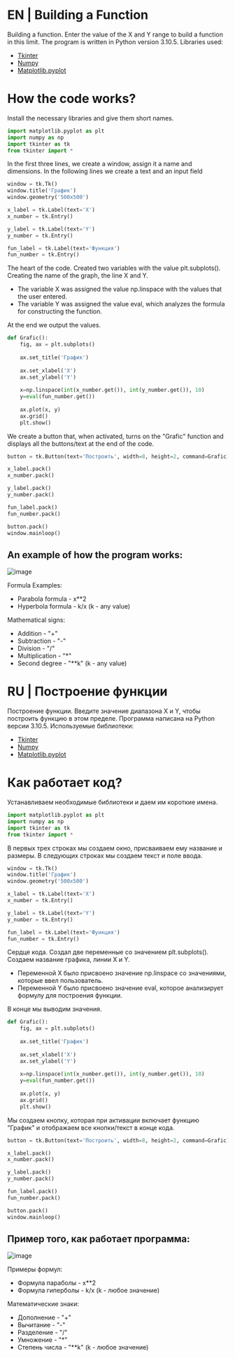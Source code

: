 # EN | Building a Function
Building a function. Enter the value of the X and Y range to build a function in this limit. 
The program is written in Python version 3.10.5.
Libraries used:
- [Tkinter](https://docs.python.org/3/library/tkinter.html)
- [Numpy](https://numpy.org/doc/)
- [Matplotlib.pyplot](https://matplotlib.org/stable/api/pyplot_summary.html)

# How the code works?
Install the necessary libraries and give them short names.
```python
import matplotlib.pyplot as plt
import numpy as np
import tkinter as tk
from tkinter import *
```

In the first three lines, we create a window, assign it a name and dimensions.
In the following lines we create a text and an input field
```python
window = tk.Tk()
window.title('График')
window.geometry('500x500')

x_label = tk.Label(text='X')
x_number = tk.Entry()

y_label = tk.Label(text='Y')
y_number = tk.Entry()

fun_label = tk.Label(text='Функция')
fun_number = tk.Entry()
```

The heart of the code. 
Created two variables with the value plt.subplots(). Creating the name of the graph, the line X and Y.

- The variable X was assigned the value np.linspace with the values that the user entered.
- The variable Y was assigned the value eval, which analyzes the formula for constructing the function.

At the end we output the values.
```python
def Grafic():
    fig, ax = plt.subplots()
    
    ax.set_title('График')
    
    ax.set_xlabel('X')
    ax.set_ylabel('Y')
    
    x=np.linspace(int(x_number.get()), int(y_number.get()), 10)
    y=eval(fun_number.get())
    
    ax.plot(x, y)
    ax.grid()
    plt.show()
```
We create a button that, when activated, turns on the "Grafic" function and displays all the buttons/text at the end of the code.
```python
button = tk.Button(text='Построить', width=8, height=2, command=Grafic)

x_label.pack()
x_number.pack()

y_label.pack()
y_number.pack()

fun_label.pack()
fun_number.pack()

button.pack()
window.mainloop()
```

## An example of how the program works:

![image](https://user-images.githubusercontent.com/64695348/232309517-29a65960-e996-4cd2-b5c8-893225510e98.png)

Formula Examples:
- Parabola formula - x**2
- Hyperbola formula - k/x (k - any value)

Mathematical signs:
- Addition - "+"
- Subtraction - "-"
- Division - "/"
- Multiplication - "*"
- Second degree - "**k" (k - any value)





# RU | Построение функции
Построение функции. Введите значение диапазона X и Y, чтобы построить функцию в этом пределе.
Программа написана на Python версии 3.10.5.
Используемые библиотеки:
- [Tkinter](https://docs.python.org/3/library/tkinter.html)
- [Numpy](https://numpy.org/doc/)
- [Matplotlib.pyplot](https://matplotlib.org/stable/api/pyplot_summary.html)

# Как работает код?
Устанавливаем необходимые библиотеки и даем им короткие имена.

```python
import matplotlib.pyplot as plt
import numpy as np
import tkinter as tk
from tkinter import *
```

В первых трех строках мы создаем окно, присваиваем ему название и размеры.
В следующих строках мы создаем текст и поле ввода.
```python
window = tk.Tk()
window.title('График')
window.geometry('500x500')

x_label = tk.Label(text='X')
x_number = tk.Entry()

y_label = tk.Label(text='Y')
y_number = tk.Entry()

fun_label = tk.Label(text='Функция')
fun_number = tk.Entry()
```

Сердце кода.
Создал две переменные со значением plt.subplots(). Создаем название графика, линии X и Y.

- Переменной X было присвоено значение np.linspace со значениями, которые ввел пользователь.
- Переменной Y было присвоено значение eval, которое анализирует формулу для построения функции.

В конце мы выводим значения.
```python
def Grafic():
    fig, ax = plt.subplots()
    
    ax.set_title('График')
    
    ax.set_xlabel('X')
    ax.set_ylabel('Y')
    
    x=np.linspace(int(x_number.get()), int(y_number.get()), 10)
    y=eval(fun_number.get())
    
    ax.plot(x, y)
    ax.grid()
    plt.show()
```
Мы создаем кнопку, которая при активации включает функцию "График" и отображаем все кнопки/текст в конце кода.
```python
button = tk.Button(text='Построить', width=8, height=2, command=Grafic)

x_label.pack()
x_number.pack()

y_label.pack()
y_number.pack()

fun_label.pack()
fun_number.pack()

button.pack()
window.mainloop()
```

## Пример того, как работает программа:

![image](https://user-images.githubusercontent.com/64695348/232309521-7f67a6bf-02b9-4ca7-a7fa-bad6142e3091.png)

Примеры формул:
- Формула параболы - x**2
- Формула гиперболы - k/x (k - любое значение)

Математические знаки:
- Дополнение - "+"
- Вычитание - "-"
- Разделение - "/"
- Умножение - "*"
- Степень числа - "**k" (k - любое значение)
